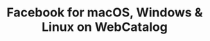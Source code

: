 ---
name: Facebook
category: Social Networking
title: 'Facebook for macOS, Windows & Linux on WebCatalog'
key: facebook
fullUrl: 'https://facebook.com'
hostname: facebook.com

---